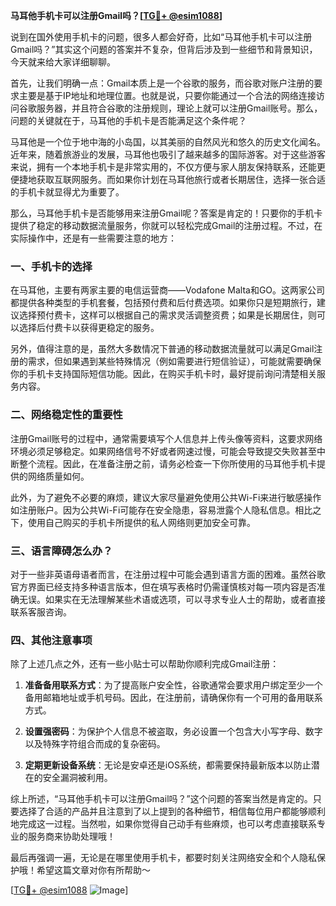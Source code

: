 **马耳他手机卡可以注册Gmail吗？[[TG💪+ @esim1088](https://t.me/s/esim1088)]**

说到在国外使用手机卡的问题，很多人都会好奇，比如“马耳他手机卡可以注册Gmail吗？”其实这个问题的答案并不复杂，但背后涉及到一些细节和背景知识，今天就来给大家详细聊聊。

首先，让我们明确一点：Gmail本质上是一个谷歌的服务，而谷歌对账户注册的要求主要是基于IP地址和地理位置。也就是说，只要你能通过一个合法的网络连接访问谷歌服务器，并且符合谷歌的注册规则，理论上就可以注册Gmail账号。那么，问题的关键就在于，马耳他的手机卡是否能满足这个条件呢？

马耳他是一个位于地中海的小岛国，以其美丽的自然风光和悠久的历史文化闻名。近年来，随着旅游业的发展，马耳他也吸引了越来越多的国际游客。对于这些游客来说，拥有一个本地手机卡是非常实用的，不仅方便与家人朋友保持联系，还能更便捷地获取互联网服务。而如果你计划在马耳他旅行或者长期居住，选择一张合适的手机卡就显得尤为重要了。

那么，马耳他手机卡是否能够用来注册Gmail呢？答案是肯定的！只要你的手机卡提供了稳定的移动数据流量服务，你就可以轻松完成Gmail的注册过程。不过，在实际操作中，还是有一些需要注意的地方：

### 一、手机卡的选择

在马耳他，主要有两家主要的电信运营商——Vodafone Malta和GO。这两家公司都提供各种类型的手机套餐，包括预付费和后付费选项。如果你只是短期旅行，建议选择预付费卡，这样可以根据自己的需求灵活调整资费；如果是长期居住，则可以选择后付费卡以获得更稳定的服务。

另外，值得注意的是，虽然大多数情况下普通的移动数据流量就可以满足Gmail注册的需求，但如果遇到某些特殊情况（例如需要进行短信验证），可能就需要确保你的手机卡支持国际短信功能。因此，在购买手机卡时，最好提前询问清楚相关服务内容。

### 二、网络稳定性的重要性

注册Gmail账号的过程中，通常需要填写个人信息并上传头像等资料，这要求网络环境必须足够稳定。如果网络信号不好或者网速过慢，可能会导致提交失败甚至中断整个流程。因此，在准备注册之前，请务必检查一下你所使用的马耳他手机卡提供的网络质量如何。

此外，为了避免不必要的麻烦，建议大家尽量避免使用公共Wi-Fi来进行敏感操作如注册账户。因为公共Wi-Fi可能存在安全隐患，容易泄露个人隐私信息。相比之下，使用自己购买的手机卡所提供的私人网络则更加安全可靠。

### 三、语言障碍怎么办？

对于一些非英语母语者而言，在注册过程中可能会遇到语言方面的困难。虽然谷歌官方界面已经支持多种语言版本，但在填写表格时仍需谨慎核对每一项内容是否准确无误。如果实在无法理解某些术语或选项，可以寻求专业人士的帮助，或者直接联系客服咨询。

### 四、其他注意事项

除了上述几点之外，还有一些小贴士可以帮助你顺利完成Gmail注册：

1. **准备备用联系方式**：为了提高账户安全性，谷歌通常会要求用户绑定至少一个备用邮箱地址或手机号码。因此，在注册前，请确保你有一个可用的备用联系方式。
   
2. **设置强密码**：为保护个人信息不被盗取，务必设置一个包含大小写字母、数字以及特殊字符组合而成的复杂密码。

3. **定期更新设备系统**：无论是安卓还是iOS系统，都需要保持最新版本以防止潜在的安全漏洞被利用。

综上所述，“马耳他手机卡可以注册Gmail吗？”这个问题的答案当然是肯定的。只要选择了合适的产品并且注意到了以上提到的各种细节，相信每位用户都能够顺利地完成这一过程。当然啦，如果你觉得自己动手有些麻烦，也可以考虑直接联系专业的服务商来协助处理哦！

最后再强调一遍，无论是在哪里使用手机卡，都要时刻关注网络安全和个人隐私保护哦！希望这篇文章对你有所帮助～

[[TG💪+ @esim1088](https://t.me/s/esim1088) ![Image](https://i.postimg.cc/4NQfJmqS/Snipaste-2025-05-13-00-14-12.png)]